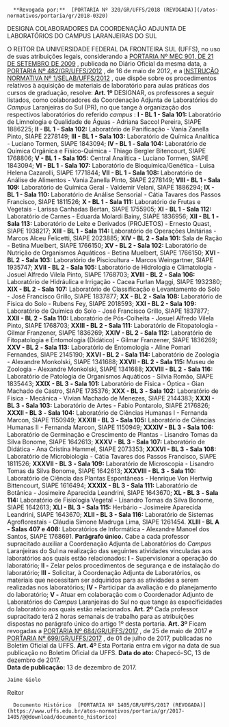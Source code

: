       **Revogada por:**  [PORTARIA Nº 320/GR/UFFS/2018 (REVOGADA)](/atos-normativos/portaria/gr/2018-0320) 

   DESIGNA COLABORADORES DA COORDENAÇÃO ADJUNTA DE LABORATÓRIOS DO CAMPUS LARANJEIRAS DO SUL  

 O REITOR DA UNIVERSIDADE FEDERAL DA FRONTEIRA SUL (UFFS), no uso de suas atribuições legais, considerando a [PORTARIA Nº MEC 901, DE 21 DE SETEMBRO DE 2009](http://portal.mec.gov.br/dmdocuments/port901.pdf)  , publicada no Diário Oficial da mesma data, a [PORTARIA Nº 482/GR/UFFS/2012](https://www.uffs.edu.br/atos-normativos/portaria/gr/2012-0482)  , de 16 de maio de 2012, e a [INSTRUÇÃO NORMATIVA Nº 1/SELAB/UFFS/2012](https://www.uffs.edu.br/atos-normativos/instrucao-normativa/selab/2012-0001)  , que dispõe sobre os procedimentos relativos à aquisição de materiais de laboratório para aulas práticas dos cursos de graduação, resolve:   **Art. 1º** DESIGNAR, os professores a seguir listados, como colaboradores da Coordenação Adjunta de Laboratórios do *Campus* Laranjeiras do Sul (PR), no que tange à organização dos respectivos laboratórios do referido *campus* : **I - BL 1 - Sala 101:** Laboratório de Limnologia e Qualidade de Águas - Adriana Saccol Pereira, SIAPE 1886225; **II - BL 1 - Sala 102:** Laboratório de Panificação - Vania Zanella Pinto, SIAPE 2278149; **III - BL 1 - Sala 103:** Laboratório de Química Analítica - Luciano Tormen, SIAPE 1843094; **IV - BL 1**  **- Sala 104:** Laboratório de Química Orgânica e Físico-Química - Thiago Bergler Bitencourt, SIAPE 1768806; **V - BL 1**  **- Sala 105:** Central Analítica - Luciano Tormen, SIAPE 1843094; **VI - BL 1**  **- Sala 107:** Laboratório de Bioquímica/Genética - Luisa Helena Cazarolli, SIAPE 1771844; **VII - BL 1**  **- Sala 108:** Laboratório de Análise de Alimentos - Vania Zanella Pinto, SIAPE 2278149; **VIII - BL 1 - Sala 109:** Laboratório de Química Geral - Valdemir Velani, SIAPE 1886294; **IX - BL 1 - Sala 110:** Laboratório de Análise Sensorial - Cátia Tavares dos Passos Francisco, SIAPE 1811526; **X - BL 1**  **- Sala 111:** Laboratório de Frutas e Vegetais - Larissa Canhadas Bertan, SIAPE 1755905; **XI - BL 1**  **- Sala 112:** Laboratório de Carnes - Eduarda Molardi Bainy, SIAPE 1836956; **XII - BL 1**  **- Sala 113:** Laboratório de Leite e Derivados (PROJETOS) - Ernesto Quast, SIAPE 1938217; **XIII - BL 1**  **- Sala 114:** Laboratório de Operações Unitárias - Marcos Alceu Felicetti, SIAPE 2023885; **XIV - BL 2**  **- Sala 101:** Sala de Ração - Betina Muelbert, SIAPE 1766150; **XV - BL 2 - Sala 102:** Laboratório de Nutrição de Organismos Aquáticos - Betina Muelbert, SIAPE 1766150; **XVI - BL 2**  **- Sala 103:** Laboratório de Piscicultura - Marcos Weingartner, SIAPE 1935747; **XVII - BL 2**  **- Sala 105:** Laboratório de Hidrologia e Climatologia - Josuel Alfredo Vilela Pinto, SIAPE 1768703; **XVIII - BL 2**  **- Sala 106:** Laboratório de Hidráulica e Irrigação - Cacea Furlan Maggi, SIAPE 1932380; **XIX - BL 2**  **- Sala 107:** Laboratório de Classificação e Levantamento do Solo - José Francisco Grillo, SIAPE 1837877; **XX - BL 2**  **- Sala 108:** Laboratório de Física do Solo - Rubens Fey, SIAPE 2018593; **XXI - BL 2 - Sala 109:** Laboratório de Química do Solo - José Francisco Grillo, SIAPE 1837877; **XXII - BL 2**  **- Sala 110:** Laboratório de Pós-Colheita - Josuel Alfredo Vilela Pinto, SIAPE 1768703; **XXIII - BL 2 - Sala 111:** Laboratório de Fitopatologia - Gilmar Franzener, SIAPE 1836269; **XXIV - BL 2**  **- Sala 112:** Laboratório de Fitopatologia e Entomologia (Didático) - Gilmar Franzener, SIAPE 1836269; **XXV - BL 2**  **- Sala 113:** Laboratório de Entomologia - Aline Pomari Fernandes, SIAPE 2145190; **XXVI - BL 2**  **- Sala 114:** Laboratório de Zoologia - Alexandre Monkolski, SIAPE 1341688; **XXVII - BL 2**  **- Sala 115:** Museu de Zoologia - Alexandre Monkolski, SIAPE 1341688; **XXVIII - BL 2**  **- Sala 116:** Laboratório de Patologia de Organismos Aquáticos - Sílvia Romão, SIAPE 1835443; **XXIX - BL 3**  **- Sala 101:** Laboratório de Física - Óptica - Gian Machado de Castro, SIAPE 1735376; **XXX - BL 3**  **- Sala 102:** Laboratório de Física - Mecânica - Vivian Machado de Menezes, SIAPE 2144383; **XXXI - BL 3**  **- Sala 103:** Laboratório de Artes - Fabio Pontarolo, SIAPE 2176826; **XXXII - BL 3**  **- Sala 104:** Laboratório de Ciências Humanas I - Fernanda Marcon, SIAPE 1150949; **XXXIII - BL 3**  **- Sala 105:** Laboratório de Ciências Humanas II - Fernanda Marcon, SIAPE 1150949; **XXXIV - BL 3**  **- Sala 106:** Laboratório de Germinação e Crescimento de Plantas - Lisandro Tomas da Silva Bonome, SIAPE 1642613; **XXXV - BL 3 - Sala 107:** Laboratório de Didática - Ana Cristina Hammel, SIAPE 2073353; **XXXVI - BL 3**  **- Sala 108:** Laboratório de Microbiologia - Cátia Tavares dos Passos Francisco, SIAPE 1811526; **XXXVII - BL 3**  **- Sala 109:** Laboratório de Microscopia - Lisandro Tomas da Silva Bonome, SIAPE 1642613; **XXXVIII - BL 3**  **- Sala 110:** Laboratório de Ciência das Plantas Espontâneas - Henrique Von Hertwig Bittencourt, SIAPE 1616494; **XXXIX - BL 3 - Sala 111:** Laboratório de Botânica - Josimeire Aparecida Leandrini, SIAPE 1643670; **XL - BL 3**  **- Sala 114:** Laboratório de Fisiologia Vegetal - Lisandro Tomas da Silva Bonome, SIAPE 1642613; **XLI - BL 3 - Sala 115:** Herbário - Josimeire Aparecida Leandrini, SIAPE 1643670; **XLII - BL 3 - Sala 116:** Laboratório de Sistemas Agroflorestais - Cláudia Simone Madruga Lima, SIAPE 1261454. **XLIII - BL A - Salas 407 e 408:** Laboratórios de Informática - Alexandre Manoel dos Santos, SIAPE 1768691. **Parágrafo único.** Cabe a cada professor supracitado auxiliar a Coordenação Adjunta de Laboratórios do *Campus* Laranjeiras do Sul na realização das seguintes atividades vinculadas aos laboratórios aos quais estão relacionados: **I -** Supervisionar a operação do laboratório; **II -** Zelar pelos procedimentos de segurança e de instalação do laboratório; **III -** Solicitar, à Coordenação Adjunta de Laboratórios, os materiais que necessitam ser adquiridos para as atividades a serem realizadas nos laboratórios; **IV -** Participar da avaliação e do planejamento do laboratório; **V -** Atuar em colaboração com o Coordenador Adjunto de Laboratórios do *Campus* Laranjeiras do Sul no que tange às especificidades do laboratório aos quais estão relacionados.   **Art. 2º** Cada professor supracitado terá 2 horas semanais de trabalho para as atribuições dispostas no parágrafo único do artigo 1º desta portaria.   **Art. 3º** Ficam revogadas a [PORTARIA Nº 684/GR/UFFS/2017](https://www.uffs.edu.br/atos-normativos/portaria/gr/2017-0684)  , de 25 de maio de 2017 e [PORTARIA Nº 699/GR/UFFS/2017](https://www.uffs.edu.br/atos-normativos/portaria/gr/2017-0699)  , de 01 de julho de 2017, publicadas no Boletim Oficial da UFFS.   **Art. 4º** Esta Portaria entra em vigor na data de sua publicação no Boletim Oficial da UFFS.      **Data do ato:** Chapecó-SC, 13 de dezembro de 2017.   
 **Data de publicação:**  13 de dezembro de 2017. 

    Jaime Giolo   
 Reitor 

      Documento Histórico  [PORTARIA Nº 1405/GR/UFFS/2017 (REVOGADA)](https://www.uffs.edu.br/atos-normativos/portaria/gr/2017-1405/@@download/documento_historico)     
      